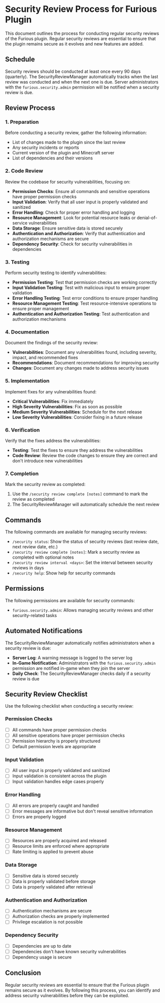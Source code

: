 # Security Review Process for Furious Plugin

This document outlines the process for conducting regular security reviews of the Furious plugin. Regular security reviews are essential to ensure that the plugin remains secure as it evolves and new features are added.

## Schedule

Security reviews should be conducted at least once every 90 days (quarterly). The SecurityReviewManager automatically tracks when the last review was conducted and when the next one is due. Server administrators with the `furious.security.admin` permission will be notified when a security review is due.

## Review Process

### 1. Preparation

Before conducting a security review, gather the following information:

- List of changes made to the plugin since the last review
- Any security incidents or reports
- Current version of the plugin and Minecraft server
- List of dependencies and their versions

### 2. Code Review

Review the codebase for security vulnerabilities, focusing on:

- **Permission Checks**: Ensure all commands and sensitive operations have proper permission checks
- **Input Validation**: Verify that all user input is properly validated and sanitized
- **Error Handling**: Check for proper error handling and logging
- **Resource Management**: Look for potential resource leaks or denial-of-service vulnerabilities
- **Data Storage**: Ensure sensitive data is stored securely
- **Authentication and Authorization**: Verify that authentication and authorization mechanisms are secure
- **Dependency Security**: Check for security vulnerabilities in dependencies

### 3. Testing

Perform security testing to identify vulnerabilities:

- **Permission Testing**: Test that permission checks are working correctly
- **Input Validation Testing**: Test with malicious input to ensure proper validation
- **Error Handling Testing**: Test error conditions to ensure proper handling
- **Resource Management Testing**: Test resource-intensive operations to ensure proper management
- **Authentication and Authorization Testing**: Test authentication and authorization mechanisms

### 4. Documentation

Document the findings of the security review:

- **Vulnerabilities**: Document any vulnerabilities found, including severity, impact, and recommended fixes
- **Recommendations**: Document recommendations for improving security
- **Changes**: Document any changes made to address security issues

### 5. Implementation

Implement fixes for any vulnerabilities found:

- **Critical Vulnerabilities**: Fix immediately
- **High Severity Vulnerabilities**: Fix as soon as possible
- **Medium Severity Vulnerabilities**: Schedule for the next release
- **Low Severity Vulnerabilities**: Consider fixing in a future release

### 6. Verification

Verify that the fixes address the vulnerabilities:

- **Testing**: Test the fixes to ensure they address the vulnerabilities
- **Code Review**: Review the code changes to ensure they are correct and don't introduce new vulnerabilities

### 7. Completion

Mark the security review as completed:

1. Use the `/security review complete [notes]` command to mark the review as completed
2. The SecurityReviewManager will automatically schedule the next review

## Commands

The following commands are available for managing security reviews:

- `/security status`: Show the status of security reviews (last review date, next review date, etc.)
- `/security review complete [notes]`: Mark a security review as completed with optional notes
- `/security review interval <days>`: Set the interval between security reviews in days
- `/security help`: Show help for security commands

## Permissions

The following permissions are available for security commands:

- `furious.security.admin`: Allows managing security reviews and other security-related tasks

## Automated Notifications

The SecurityReviewManager automatically notifies administrators when a security review is due:

- **Server Log**: A warning message is logged to the server log
- **In-Game Notification**: Administrators with the `furious.security.admin` permission are notified in-game when they join the server
- **Daily Check**: The SecurityReviewManager checks daily if a security review is due

## Security Review Checklist

Use the following checklist when conducting a security review:

### Permission Checks

- [ ] All commands have proper permission checks
- [ ] All sensitive operations have proper permission checks
- [ ] Permission hierarchy is properly structured
- [ ] Default permission levels are appropriate

### Input Validation

- [ ] All user input is properly validated and sanitized
- [ ] Input validation is consistent across the plugin
- [ ] Input validation handles edge cases properly

### Error Handling

- [ ] All errors are properly caught and handled
- [ ] Error messages are informative but don't reveal sensitive information
- [ ] Errors are properly logged

### Resource Management

- [ ] Resources are properly acquired and released
- [ ] Resource limits are enforced where appropriate
- [ ] Rate limiting is applied to prevent abuse

### Data Storage

- [ ] Sensitive data is stored securely
- [ ] Data is properly validated before storage
- [ ] Data is properly validated after retrieval

### Authentication and Authorization

- [ ] Authentication mechanisms are secure
- [ ] Authorization checks are properly implemented
- [ ] Privilege escalation is not possible

### Dependency Security

- [ ] Dependencies are up to date
- [ ] Dependencies don't have known security vulnerabilities
- [ ] Dependency usage is secure

## Conclusion

Regular security reviews are essential to ensure that the Furious plugin remains secure as it evolves. By following this process, you can identify and address security vulnerabilities before they can be exploited.